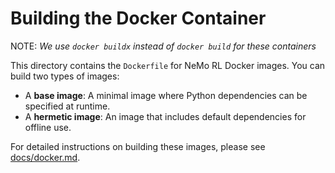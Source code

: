 # Building the Docker Container
NOTE: *We use `docker buildx` instead of `docker build` for these containers*

This directory contains the `Dockerfile` for NeMo RL Docker images.
You can build two types of images:
- A **base image**: A minimal image where Python dependencies can be specified at runtime.
- A **hermetic image**: An image that includes default dependencies for offline use.


For detailed instructions on building these images, please see [docs/docker.md](../docs/docker.md).